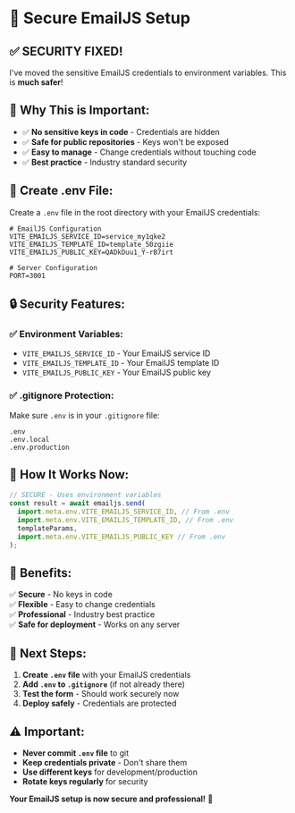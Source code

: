 # 🔐 Secure EmailJS Setup

## ✅ **SECURITY FIXED!**

I've moved the sensitive EmailJS credentials to environment variables. This is **much safer**!

## 🚨 **Why This is Important:**

- ✅ **No sensitive keys in code** - Credentials are hidden
- ✅ **Safe for public repositories** - Keys won't be exposed
- ✅ **Easy to manage** - Change credentials without touching code
- ✅ **Best practice** - Industry standard security

## 📝 **Create .env File:**

Create a `.env` file in the root directory with your EmailJS credentials:

```env
# EmailJS Configuration
VITE_EMAILJS_SERVICE_ID=service_my1qke2
VITE_EMAILJS_TEMPLATE_ID=template_50zgiie
VITE_EMAILJS_PUBLIC_KEY=QADkDuu1_Y-rB7irt

# Server Configuration
PORT=3001
```

## 🔒 **Security Features:**

### **✅ Environment Variables:**

- `VITE_EMAILJS_SERVICE_ID` - Your EmailJS service ID
- `VITE_EMAILJS_TEMPLATE_ID` - Your EmailJS template ID
- `VITE_EMAILJS_PUBLIC_KEY` - Your EmailJS public key

### **✅ .gitignore Protection:**

Make sure `.env` is in your `.gitignore` file:

```
.env
.env.local
.env.production
```

## 🎯 **How It Works Now:**

```javascript
// SECURE - Uses environment variables
const result = await emailjs.send(
  import.meta.env.VITE_EMAILJS_SERVICE_ID, // From .env
  import.meta.env.VITE_EMAILJS_TEMPLATE_ID, // From .env
  templateParams,
  import.meta.env.VITE_EMAILJS_PUBLIC_KEY // From .env
);
```

## 📧 **Benefits:**

✅ **Secure** - No keys in code  
✅ **Flexible** - Easy to change credentials  
✅ **Professional** - Industry best practice  
✅ **Safe for deployment** - Works on any server

## 🚀 **Next Steps:**

1. **Create `.env` file** with your EmailJS credentials
2. **Add `.env` to `.gitignore`** (if not already there)
3. **Test the form** - Should work securely now
4. **Deploy safely** - Credentials are protected

## ⚠️ **Important:**

- **Never commit `.env` file** to git
- **Keep credentials private** - Don't share them
- **Use different keys** for development/production
- **Rotate keys regularly** for security

**Your EmailJS setup is now secure and professional!** 🔐
